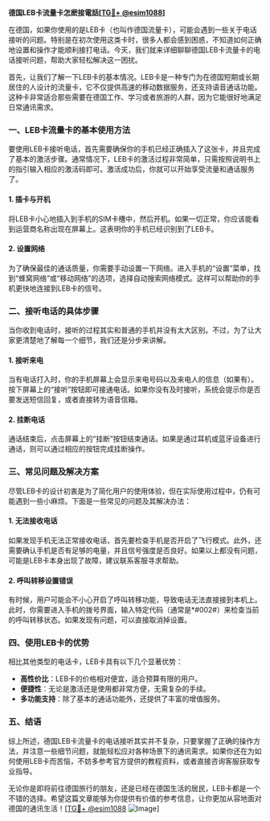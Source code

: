 **德国LEB卡流量卡怎麽接電話[[TG💪+ @esim1088](https://t.me/s/esim1088)]**

在德国，如果你使用的是LEB卡（也叫作德国流量卡），可能会遇到一些关于电话接听的问题。特别是在初次使用这类卡时，很多人都会感到困惑，不知道如何正确地设置和操作才能顺利接打电话。今天，我们就来详细聊聊德国LEB卡流量卡的电话接听问题，帮助大家轻松解决这一困扰。

首先，让我们了解一下LEB卡的基本情况。LEB卡是一种专门为在德国短期或长期居住的人设计的流量卡，它不仅提供高速的移动数据服务，还支持语音通话功能。这种卡非常适合那些需要在德国工作、学习或者旅游的人群，因为它能很好地满足日常通讯需求。

### 一、LEB卡流量卡的基本使用方法

要使用LEB卡接听电话，首先需要确保你的手机已经正确插入了这张卡，并且完成了基本的激活步骤。通常情况下，LEB卡的激活过程非常简单，只需按照说明书上的指引输入相应的激活码即可。激活成功后，你就可以开始享受流量和通话服务了。

#### 1. 插卡与开机
将LEB卡小心地插入到手机的SIM卡槽中，然后开机。如果一切正常，你应该能看到运营商名称出现在屏幕上。这表明你的手机已经识别到了LEB卡。

#### 2. 设置网络
为了确保最佳的通话质量，你需要手动设置一下网络。进入手机的“设置”菜单，找到“蜂窝网络”或“移动网络”的选项，选择自动搜索网络模式。这样可以帮助你的手机更快地连接到LEB卡的信号。

### 二、接听电话的具体步骤

当你收到电话时，接听的过程其实和普通的手机并没有太大区别。不过，为了让大家更清楚地了解每一个细节，我们还是分步来讲解。

#### 1. 接听来电
当有电话打入时，你的手机屏幕上会显示来电号码以及来电人的信息（如果有）。按下屏幕上的“接听”按钮即可接通电话。如果你没有及时接听，系统会提示你是否要发送短信回复，或者直接转为语音信箱。

#### 2. 挂断电话
通话结束后，点击屏幕上的“挂断”按钮结束通话。如果是通过耳机或蓝牙设备进行通话，则可以通过相应的按钮完成挂断操作。

### 三、常见问题及解决方案

尽管LEB卡的设计初衷是为了简化用户的使用体验，但在实际使用过程中，仍有可能遇到一些小麻烦。下面是一些常见的问题及其解决办法：

#### 1. 无法接收电话
如果发现手机无法正常接收电话，首先要检查手机是否开启了飞行模式。此外，还需要确认手机是否有足够的电量，并且信号强度是否良好。如果以上都没有问题，可能是LEB卡本身出现了故障，建议联系客服寻求帮助。

#### 2. 呼叫转移设置错误
有时候，用户可能会不小心开启了呼叫转移功能，导致电话无法直接接到本机上。此时，你需要进入手机的拨号界面，输入特定代码（通常是*#002#）来检查当前的呼叫转移状态。如果发现有问题，可以直接取消掉设置。

### 四、使用LEB卡的优势

相比其他类型的电话卡，LEB卡具有以下几个显著优势：

- **高性价比**：LEB卡的价格相对便宜，适合预算有限的用户。
- **便捷性**：无论是激活还是使用都非常方便，无需复杂的手续。
- **多功能支持**：除了基本的通话功能外，还提供了丰富的增值服务。

### 五、结语

综上所述，德国LEB卡流量卡的电话接听其实并不复杂，只要掌握了正确的操作方法，并注意一些细节问题，就能轻松应对各种场景下的通讯需求。如果你还在为如何使用LEB卡而苦恼，不妨多参考官方提供的教程资料，或者直接咨询客服获取专业指导。

无论你是即将前往德国旅行的朋友，还是已经在德国生活的居民，LEB卡都是一个不错的选择。希望这篇文章能够为你提供有价值的参考信息，让你更加从容地面对德国的通讯生活！[[TG💪+ @esim1088](https://t.me/s/esim1088) ![Image](https://i.postimg.cc/4NQfJmqS/Snipaste-2025-05-13-00-14-12.png)]